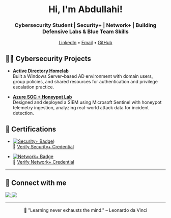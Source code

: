 <h1 align="center">Hi, I'm Abdullahi! </h1>
<h3 align="center">Cybersecurity Student | Security+ | Network+ | Building Defensive Labs & Blue Team Skills</h3>
<p align="center">
  <a href="https://linkedin.com/in/abdullahi-mohamed1">LinkedIn</a> •
  <a href="mailto:abdullahihm2003@gmail.com">Email</a> •
  <a href="https://github.com/abdullahi-mohamed1">GitHub</a>
</p>

<h2>👨‍💻 Cybersecurity Projects</h2>

- **[Active Directory Homelab](https://github.com/abdullahi-mohamed1/LABURL)**  
  Built a Windows Server–based AD environment with domain users, group policies, and shared resources for authentication and privilege escalation practice.

- **[Azure SOC + Honeypot Lab](https://github.com/abdullahi-mohamed1/LABURL)**  
  Designed and deployed a SIEM using Microsoft Sentinel with honeypot telemetry ingestion, analyzing real-world attack data for incident detection.


<h2>🏅 Certifications</h2>

- [<img src="https://img.shields.io/badge/CompTIA-Security%2B-red?style=for-the-badge" alt="Security+ Badge" />](https://www.credly.com/badges/6099d26f-9e1b-4e74-a8cd-358681507e00/public_url))  
  🧾 [Verify Security+ Credential](https://www.credly.com/badges/6099d26f-9e1b-4e74-a8cd-358681507e00/public_url)

- [<img src="https://img.shields.io/badge/CompTIA-Network%2B-blue?style=for-the-badge" alt="Network+ Badge" />](https://github.com/abdullahi-mohamed1/Certificates/blob/main/CompTIA_NetworkPlus_Certificate.pdf)  
  🧾 [Verify Network+ Credential](https://www.credly.com/badges/2b59da01-17a0-4721-a9c2-cccd29d8009e/public_url)

---

<h2>🤝 Connect with me</h2>

<p align="left">
  <a href="https://linkedin.com/in/abdullahi-mohamed1" target="_blank">
    <img src="https://img.shields.io/badge/LinkedIn-0A66C2?style=for-the-badge&logo=linkedin&logoColor=white"/>
  </a>
  <a href="mailto:abdullahihm2003@gmail.com" target="_blank">
    <img src="https://img.shields.io/badge/Email-D14836?style=for-the-badge&logo=gmail&logoColor=white"/>
  </a>
</p>

---
<p align="center">💬 "Learning never exhausts the mind." – Leonardo da Vinci</p>

<!--
**joshmadakor1/joshmadakor1** is a ✨ _special_ ✨ repository because its `README.md` (this file) appears on your GitHub profile.

Here are some ideas to get you started:

- 🔭 I’m currently working on ...
- 🌱 I’m currently learning ...
- 👯 I’m looking to collaborate on ...
- 🤔 I’m looking for help with ...
- 💬 Ask me about ...
- 📫 How to reach me: ...
- 😄 Pronouns: ...
- ⚡ Fun fact: ...
-->
